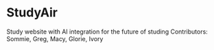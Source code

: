 # StudyAir
Study website with AI integration for the future of studing
Contributors: Sommie, Greg, Macy, Glorie, Ivory
